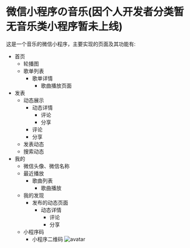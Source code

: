 # 微信小程序の音乐(因个人开发者分类暂无音乐类小程序暂未上线)

这是一个音乐的微信小程序，主要实现的页面及其功能有:

- 首页
    - 轮播图
    - 歌单列表
        - 歌单详情
            - 歌曲播放页面
- 发表
    - 动态展示
        - 动态详情
            - 评论
            - 分享
        - 评论
        - 分享
    - 发表动态
    - 搜索动态
- 我的
    - 微信头像、微信名称
    - 最近播放
        - 歌曲列表
            - 歌曲播放
    - 我的发现
        - 发布的动态页面
            - 动态详情
                 - 评论
                 - 分享
    - 小程序码
        - 小程序二维码
![avatar](programimg.yeyilong.site/1.jpg)

